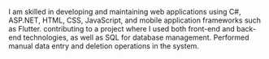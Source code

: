 I am skilled in developing and maintaining web applications using C#, ASP.NET, HTML, CSS, JavaScript, and mobile application frameworks such as Flutter.
contributing to a project where I used both front-end and back-end technologies, as well as SQL for database management. 
Performed manual data entry and deletion operations in the system.
